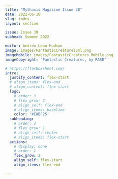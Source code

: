 ```yaml
---
title: "Mythaxis Magazine Issue 30"
date: 2022-06-18
slug: index
layout: section

issue: Issue 30
subhead: Summer 2022

editor: Andrew Leon Hudson
image: images/FantasticCreaturesSml.png
imageMobile: images/FantasticCreatures_Mobile.png
imageCopyright: "Fantastic Creatures, by RASR"

# https://flexboxsheet.com/
intro:
  justify_content: flex-start
  # align_items: flex-end
  # align_content: flex-start
  logo:
    # order: 3
    # flex_grow: 2
    # align_self: flex-end
    # align_items: baseline
    color: '#E8BF25'
  subheading:
    # order: 2
    # flex_grow: 1
    # align_self: center
    # align_items: flex-start
  actions:
    # display: none
    # order: 1
    flex_grow: 2
    align_self: flex-start
    align_items: flex-end

---
```


